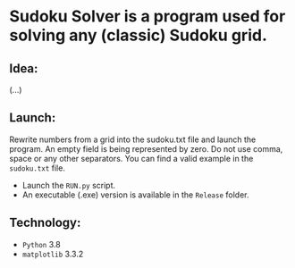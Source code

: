 # Sudoku Solver is a program used for solving any (classic) Sudoku grid.
## Idea:
(...)   

## Launch:
Rewrite numbers from a grid into the sudoku.txt file and launch the program. An empty field is being represented by zero. Do not use comma, space or any other separators. You can find a valid example in the ```sudoku.txt``` file.
* Launch the ```RUN.py``` script.
* An executable (.exe) version is available in the ```Release``` folder.

## Technology: 
* ```Python``` 3.8
* ```matplotlib``` 3.3.2
